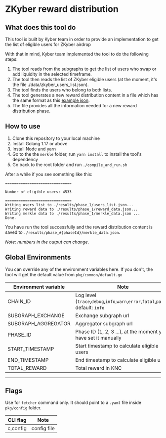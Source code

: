 # ZKyber reward distribution

## What does this tool do

This tool is built by Kyber team in order to provide an implementation to get the list of eligible users for ZKyber airdrop

With that in mind, Kyber team implemented the tool to do the following steps:

1. The tool reads from the subgraphs to get the list of users who swap or add liquidity in the selected timeframe.
2. The tool then reads the list of ZKyber eligible users (at the moment, it's the file ./data/zkyber_users_list.json).
3. The tool finds the users who belong to both lists.
4. The tool generates a new reward distribution content in a file which has the same format as this [example json](https://github.com/KyberNetwork/zkyber-reward-distribution/blob/main/results/latest_merkle_data.json
   ). 
5. The file provides all the information needed for a new reward distribution phase.

## How to use
1. Clone this repository to your local machine
2. Install Golang 1.17 or above
3. Install Node and yarn
4. Go to the the `merkle` folder, run `yarn install` to install the tool's dependency
5. Go back to the root folder and run `./compile_and_run.sh`

After a while if you see something like this:

```
==============================

Number of eligible users: 4533

==============================
Writing users list to ./results/phase_1/users_list.json...
Writing reward data to ./results/phase_1/reward_data.json...
Writing merkle data to ./results/phase_1/merkle_data.json ...
Done.
```

You have run the tool successfully and the reward distribution content is saved to `./results/phase_#{phaseId}/merkle_data.json`.

*Note: numbers in the output can change*.

## Global Environments

You can override any of the environment variables here. If you don't, the tool will get the default value from `pkg/common/default.go`

| Environment variable | Note                                                                              |
|----------------------|-----------------------------------------------------------------------------------|
| CHAIN_ID             | Log level (`trace`,`debug`,`info`,`warn`,`error`,`fatal`,`panic`) default: `info` |
| SUBGRAPH_EXCHANGE    | Exchange subgraph url                                                             |
| SUBGRAPH_AGGREGATOR  | Aggregator subgraph url                                                           |
| PHASE_ID             | Phase ID (1, 2, 3 ...), at the moment you have set it manually                    |
| START_TIMESTAMP      | Start timestamp to calculate eligible users                                       |
| END_TIMESTAMP        | End timestamp to calculate eligible users                                         |
| TOTAL_REWARD         | Total reward in KNC                                                               |


---

## Flags

Use for `fetcher` command only. It should point to a `.yaml` file inside `pkg/config` folder.

| CLI flag | Note        |
|----------|-------------|
| c,config | config file |

